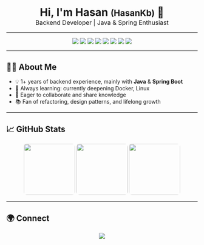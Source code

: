 

<h1 align="center" style="margin-bottom:0;">
  Hi, I'm Hasan <span style="font-size:0.8em;">(HasanKb)</span> 👋
</h1>
<p align="center" style="margin-top:0; font-size:1.15em;">
  Backend Developer | Java & Spring Enthusiast
</p>

---

<p align="center">
  <img src="https://img.shields.io/badge/Java-ED8B00?style=flat&logo=java&logoColor=white"/>
  <img src="https://img.shields.io/badge/Spring-6DB33F?style=flat&logo=spring&logoColor=white"/>
  <img src="https://img.shields.io/badge/Go-0000FF?style=flat&logo=Go&logoColor=blue"/>
  <img src="https://img.shields.io/badge/Docker-2496ED?style=flat&logo=docker&logoColor=white"/>
  <img src="https://img.shields.io/badge/Linux-FCC624?style=flat&logo=linux&logoColor=black"/>
  <img src="https://img.shields.io/badge/PostgreSQL-336791?style=flat&logo=postgresql&logoColor=white"/>
  <img src="https://img.shields.io/badge/Git-F05032?style=flat&logo=git&logoColor=white"/>
  <img src="https://img.shields.io/badge/GitHub-181717?style=flat&logo=github&logoColor=white"/>
</p>


---

## 👨‍💻 About Me

- 💡 1+ years of backend experience, mainly with **Java** & **Spring Boot**
- 🌱 Always learning: currently deepening Docker, Linux
- 🤝 Eager to collaborate and share knowledge
- 📚 Fan of refactoring, design patterns, and lifelong growth

---

## 📈 GitHub Stats

<div align="center">
  <img src="https://github-readme-stats.vercel.app/api?username=Hasankarabulut4&show_icons=true&theme=chartreuse-dark&hide_title=true&count_private=true" height="135" style="border-radius:8px;"/>
  <img src="https://github-readme-stats.vercel.app/api/top-langs?username=Hasankarabulut4&layout=compact&langs_count=6&theme=chartreuse-dark" height="135" style="border-radius:8px;"/>
  <img src="https://streak-stats.demolab.com?user=Hasankarabulut4&theme=chartreuse-dark" height="135" style="border-radius:8px;"/>
</div>

---

## 🌍 Connect

<p align="center">
  <a href="mailto:hasankarabulut4@proton.me" title="Email">
    <img src="https://img.shields.io/badge/Gmail-D14836?style=flat&logo=gmail&logoColor=white"/>
  </a>
  
